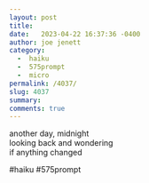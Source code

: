 ```yaml
---
layout: post
title:  
date:   2023-04-22 16:37:36 -0400
author: joe jenett
category:
  -  haiku
  -  575prompt
  -  micro
permalink: /4037/
slug: 4037
summary: 
comments: true
---
```

another day, midnight<br>
looking back and wondering<br>
if anything changed

#haiku #575prompt

<a href="https://brid.gy/publish/mastodon"></a>